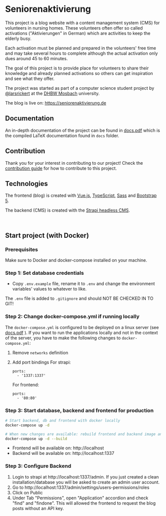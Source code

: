 # Seniorenaktivierung

This project is a blog website with a content management system (CMS) for volunteers in nursing homes. These volunteers often offer so called activations ("Aktivierungen" in German) which are activities to keep the elderly busy.

Each activation must be planned and prepared in the volunteers' free time and may take several hours to complete although the actual activation only dues around 45 to 60 minutes.

The goal of this project is to provide place for volunteers to share their knowledge and already planned activations so others can get inspiration and see what they offer.

The project was started as part of a computer science student project by [@larsrickert](https://github.com/larsrickert) at the [DHBW Mosbach](https://www.mosbach.dhbw.de) university.

The blog is live on: https://seniorenaktivierung.de

## Documentation

An in-depth documentation of the project can be found in [docs.pdf](./docs.pdf) which is the compiled LaTeX documentation found in `docs` folder.

## Contribution

Thank you for your interest in contributing to our project! Check the [contribution guide](./CONTRIBUTING.md) for how to contribute to this project.

## Technologies

The frontend (blog) is created with [Vue.js](https://vuejs.org), [TypeScript](https://www.typescriptlang.org), [Sass](https://sass-lang.com) and [Bootstrap 5](https://getbootstrap.com).

The backend (CMS) is created with the [Strapi headless CMS](https://strapi.io).

<br>

## Start project (with Docker)

### Prerequisites

Make sure to Docker and docker-compose installed on your machine.

### Step 1: Set database credentials

- Copy `.env.example` file, rename it to `.env` and change the environment variables' values to whatever to like.

The `.env` file is added to `.gitignore` and should NOT BE CHECKED IN TO GIT!

### Step 2: Change docker-compose.yml if running locally

The `docker-compose.yml` is configured to be deployed on a linux server (see [docs.pdf](./docs.pdf) ). If you want to run the applications locally and not in the context of the server, you have to make the following changes to `docker-compose.yml`:

1. Remove `networks` definition
2. Add port bindings
   For strapi:

   ```
   ports:
     - '1337:1337'
   ```

   For frontend:

   ```
   ports:
     - '80:80'
   ```

### Step 3: Start database, backend and frontend for production

```bash
# Start backend, db and frontend with docker locally
docker-compose up -d
```

```bash
# When new changes are available: rebuild frontend and backend image and restart everything
docker-compose up -d --build
```

- Frontend will be available on: http://localhost
- Backend will be available on: http://localhost:1337

### Step 3: Configure Backend

1. Login to strapi at http://localhost:1337/admin. If you just created a clean installation/database you will be asked to create an admin user account.
2. Go to http://localhost:1337/admin/settings/users-permissions/roles
3. Click on Public
4. Under Tab "Permissions", open "Application" accordion and check "find" and "findone". This will allowed the frontend to request the blog posts without an API key.
